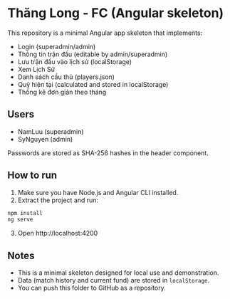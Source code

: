# Thăng Long - FC (Angular skeleton)

This repository is a minimal Angular app skeleton that implements:
- Login (superadmin/admin)
- Thông tin trận đấu (editable by admin/superadmin)
- Lưu trận đấu vào lịch sử (localStorage)
- Xem Lịch Sử
- Danh sách cầu thủ (players.json)
- Quỹ hiện tại (calculated and stored in localStorage)
- Thống kê đơn giản theo tháng

## Users
- NamLuu (superadmin)
- SyNguyen (admin)

Passwords are stored as SHA-256 hashes in the header component.

## How to run

1. Make sure you have Node.js and Angular CLI installed.
2. Extract the project and run:
```bash
npm install
ng serve
```
3. Open http://localhost:4200

## Notes
- This is a minimal skeleton designed for local use and demonstration.
- Data (match history and current fund) are stored in `localStorage`.
- You can push this folder to GitHub as a repository.
